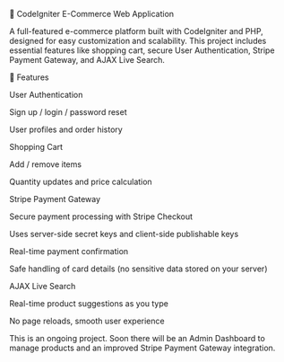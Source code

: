 🛒 CodeIgniter E-Commerce Web Application

A full-featured e-commerce platform built with CodeIgniter and PHP, designed for easy customization and scalability.
This project includes essential features like shopping cart, secure User Authentication, Stripe Payment Gateway, and AJAX Live Search.

🚀 Features

User Authentication

Sign up / login / password reset

User profiles and order history

Shopping Cart

Add / remove items

Quantity updates and price calculation

Stripe Payment Gateway

Secure payment processing with Stripe Checkout

Uses server-side secret keys and client-side publishable keys

Real-time payment confirmation

Safe handling of card details (no sensitive data stored on your server)

AJAX Live Search

Real-time product suggestions as you type

No page reloads, smooth user experience

This is an ongoing project. Soon there will be an Admin Dashboard to manage products and an improved Stripe Payment Gateway integration.
